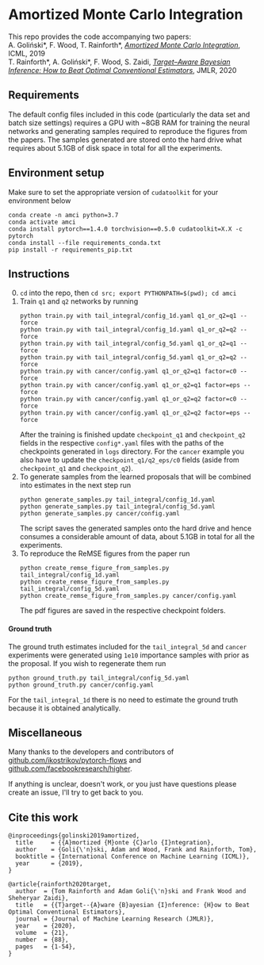 # Amortized Monte Carlo Integration

This repo provides the code accompanying two papers:  
A. Goliński*, F. Wood, T. Rainforth*, [*Amortized Monte Carlo Integration*](http://proceedings.mlr.press/v97/golinski19a.html), ICML, 2019  
T. Rainforth*, A. Goliński*, F. Wood, S. Zaidi, [*Target–Aware Bayesian Inference: How to Beat Optimal Conventional Estimators*](http://jmlr.org/papers/v21/19-102.html), 
JMLR, 2020

## Requirements
The default config files included in this code (particularly the data set and batch size settings) 
requires a GPU with ~8GB RAM for training the neural networks and generating samples required to reproduce the figures from the papers.
The samples generated are stored onto the hard drive what requires about 5.1GB of disk space in total for all the experiments.

## Environment setup
Make sure to set the appropriate version of `cudatoolkit` for your environment below
```
conda create -n amci python=3.7
conda activate amci
conda install pytorch==1.4.0 torchvision==0.5.0 cudatoolkit=X.X -c pytorch
conda install --file requirements_conda.txt
pip install -r requirements_pip.txt
```

## Instructions 

0. `cd` into the repo, then `cd src; export PYTHONPATH=$(pwd); cd amci`
0. Train `q1` and `q2` networks by running 
    ```
    python train.py with tail_integral/config_1d.yaml q1_or_q2=q1 --force 
    python train.py with tail_integral/config_1d.yaml q1_or_q2=q2 --force
    python train.py with tail_integral/config_5d.yaml q1_or_q2=q1 --force 
    python train.py with tail_integral/config_5d.yaml q1_or_q2=q2 --force
    python train.py with cancer/config.yaml q1_or_q2=q1 factor=c0 --force
    python train.py with cancer/config.yaml q1_or_q2=q1 factor=eps --force
    python train.py with cancer/config.yaml q1_or_q2=q2 factor=c0 --force
    python train.py with cancer/config.yaml q1_or_q2=q2 factor=eps --force
    ``` 
    After the training is finished update `checkpoint_q1` and `checkpoint_q2` fields in the respective `config*.yaml` 
     files with the paths of the checkpoints generated in `logs` directory.
    For the `cancer` example you also have to update the `checkpoint_q1/q2_eps/c0` fields (aside from `checkpoint_q1` and `checkpoint_q2`). 
0. To generate samples from the learned proposals that will be combined into estimates in the next step run
    ```
    python generate_samples.py tail_integral/config_1d.yaml
    python generate_samples.py tail_integral/config_5d.yaml
    python generate_samples.py cancer/config.yaml 
    ```
    The script saves the generated samples onto the hard drive and hence consumes a considerable amount of data, about 5.1GB in total for all the experiments. 
0. To reproduce the ReMSE figures from the paper run 
    ```
    python create_remse_figure_from_samples.py tail_integral/config_1d.yaml
    python create_remse_figure_from_samples.py tail_integral/config_5d.yaml
    python create_remse_figure_from_samples.py cancer/config.yaml
    ```
    The pdf figures are saved in the respective checkpoint folders.

#### Ground truth
The ground truth estimates included for the `tail_integral_5d` and `cancer` experiments were generated using `1e10` importance samples with prior as the proposal.
If you wish to regenerate them run
```
python ground_truth.py tail_integral/config_5d.yaml
python ground_truth.py cancer/config.yaml 
```
For the `tail_integral_1d` there is no need to estimate the ground truth because it is obtained analytically.

## Miscellaneous
Many thanks to the developers and contributors of [github.com/ikostrikov/pytorch-flows](https://github.com/ikostrikov/pytorch-flows/) and [github.com/facebookresearch/higher](https://github.com/facebookresearch/higher/).

If anything is unclear, doesn't work, or you just have questions please create an issue, I'll try to get back to you.

## Cite this work
```
@inproceedings{golinski2019amortized,
  title     = {{A}mortized {M}onte {C}arlo {I}ntegration},
  author    = {Goli{\'n}ski, Adam and Wood, Frank and Rainforth, Tom},
  booktitle = {International Conference on Machine Learning (ICML)},
  year      = {2019},
}

@article{rainforth2020target,
  author  = {Tom Rainforth and Adam Goli{\'n}ski and Frank Wood and Sheheryar Zaidi},
  title   = {{T}arget--{A}ware {B}ayesian {I}nference: {H}ow to Beat Optimal Conventional Estimators},
  journal = {Journal of Machine Learning Research (JMLR)},
  year    = {2020},
  volume  = {21},
  number  = {88},
  pages   = {1-54},
}
```
